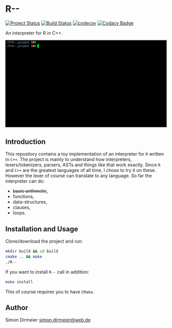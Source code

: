 # R--

[![Project Status](http://www.repostatus.org/badges/latest/concept.svg)](http://www.repostatus.org/#concept)
[![Build Status](https://travis-ci.org/dirmeier/R--.svg?branch=master)](https://travis-ci.org/dirmeier/R--)
[![codecov](https://codecov.io/gh/dirmeier/R--/branch/master/graph/badge.svg)](https://codecov.io/gh/dirmeier/R--)
[![Codacy Badge](https://api.codacy.com/project/badge/Grade/14653f9754cb40408ad614b305fb0c5d)](https://www.codacy.com/app/simon-dirmeier/R--?utm_source=github.com&amp;utm_medium=referral&amp;utm_content=dirmeier/R--&amp;utm_campaign=Badge_Grade)

An interpreter for R in C++.

![R--](https://github.com/dirmeier/R--/blob/master/_fig/demo.gif "R--")

## Introduction

This repository contains a toy implementation of an interpreter for `R` written in `C++`. 
The project is mainly to understand how interpreters, lexers/tokenizers, parsers, ASTs and things like that work exactly. 
Since `R` and `C++` are the greatest languages of all time, I chose to try it on these. 
However the lexer of course can translate to any language. So far the interpreter can do:

* <strike>basic arithmetic</strike>,
* functions,
* data-structures,
* clauses,
* loops.

## Installation and Usage

Clone/download the project and run:

```sh
mkdir build && cd build
cmake .. && make
./R--
```

If you want to install `R--` call in addition:

```sh
make install
```

This of course requires you to have `CMake`.

## Author

Simon Dirmeier <a href="mailto:simon.dirmeier@web.de">simon.dirmeier@web.de</a>
